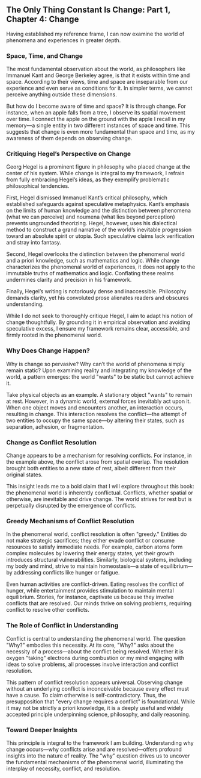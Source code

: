 ## The Only Thing Constant Is Change: Part 1, Chapter 4: Change

Having established my reference frame, I can now examine the world of phenomena and experiences in greater depth.

### Space, Time, and Change

The most fundamental observation about the world, as philosophers like Immanuel Kant and George Berkeley agree, is that it exists within time and space. According to their views, time and space are inseparable from our experience and even serve as conditions for it. In simpler terms, we cannot perceive anything outside these dimensions.

But how do I become aware of time and space? It is through change. For instance, when an apple falls from a tree, I observe its spatial movement over time. I connect the apple on the ground with the apple I recall in my memory—a single entity in two different instances of space and time. This suggests that change is even more fundamental than space and time, as my awareness of them depends on observing change.

### Critiquing Hegel’s Perspective on Change

Georg Hegel is a prominent figure in philosophy who placed change at the center of his system. While change is integral to my framework, I refrain from fully embracing Hegel’s ideas, as they exemplify problematic philosophical tendencies.

First, Hegel dismissed Immanuel Kant’s critical philosophy, which established safeguards against speculative metaphysics. Kant’s emphasis on the limits of human knowledge and the distinction between phenomena (what we can perceive) and noumena (what lies beyond perception) prevents ungrounded theorizing. Hegel, however, uses his dialectical method to construct a grand narrative of the world’s inevitable progression toward an absolute spirit or utopia. Such speculative claims lack verification and stray into fantasy.

Second, Hegel overlooks the distinction between the phenomenal world and a priori knowledge, such as mathematics and logic. While change characterizes the phenomenal world of experiences, it does not apply to the immutable truths of mathematics and logic. Conflating these realms undermines clarity and precision in his framework.

Finally, Hegel’s writing is notoriously dense and inaccessible. Philosophy demands clarity, yet his convoluted prose alienates readers and obscures understanding.

While I do not seek to thoroughly critique Hegel, I aim to adapt his notion of change thoughtfully. By grounding it in empirical observation and avoiding speculative excess, I ensure my framework remains clear, accessible, and firmly rooted in the phenomenal world.

### Why Does Change Happen?

Why is change so pervasive? Why can’t the world of phenomena simply remain static? Upon examining reality and integrating my knowledge of the world, a pattern emerges: the world "wants" to be static but cannot achieve it.

Take physical objects as an example. A stationary object "wants" to remain at rest. However, in a dynamic world, external forces inevitably act upon it. When one object moves and encounters another, an interaction occurs, resulting in change. This interaction resolves the conflict—the attempt of two entities to occupy the same space—by altering their states, such as separation, adhesion, or fragmentation.

### Change as Conflict Resolution

Change appears to be a mechanism for resolving conflicts. For instance, in the example above, the conflict arose from spatial overlap. The resolution brought both entities to a new state of rest, albeit different from their original states.

This insight leads me to a bold claim that I will explore throughout this book: the phenomenal world is inherently conflictual. Conflicts, whether spatial or otherwise, are inevitable and drive change. The world strives for rest but is perpetually disrupted by the emergence of conflicts.

### Greedy Mechanisms of Conflict Resolution

In the phenomenal world, conflict resolution is often "greedy." Entities do not make strategic sacrifices; they either evade conflict or consume resources to satisfy immediate needs. For example, carbon atoms form complex molecules by lowering their energy states, yet their growth introduces structural vulnerabilities. Similarly, biological systems, including my body and mind, strive to maintain homeostasis—a state of equilibrium—by addressing conflicts like hunger or fatigue.

Even human activities are conflict-driven. Eating resolves the conflict of hunger, while entertainment provides stimulation to maintain mental equilibrium. Stories, for instance, captivate us because they involve conflicts that are resolved. Our minds thrive on solving problems, requiring conflict to resolve other conflicts.

### The Role of Conflict in Understanding

Conflict is central to understanding the phenomenal world. The question "Why?" embodies this necessity. At its core, "Why?" asks about the necessity of a process—about the conflict being resolved. Whether it is oxygen "taking" electrons during combustion or my mind engaging with ideas to solve problems, all processes involve interaction and conflict resolution.

This pattern of conflict resolution appears universal. Observing change without an underlying conflict is inconceivable because every effect must have a cause. To claim otherwise is self-contradictory. Thus, the presupposition that "every change requires a conflict" is foundational. While it may not be strictly a priori knowledge, it is a deeply useful and widely accepted principle underpinning science, philosophy, and daily reasoning.

### Toward Deeper Insights

This principle is integral to the framework I am building. Understanding why change occurs—why conflicts arise and are resolved—offers profound insights into the nature of reality. The "why" question drives us to uncover the fundamental mechanisms of the phenomenal world, illuminating the interplay of necessity, conflict, and resolution.

